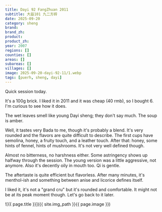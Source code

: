 ```yaml
---
title: Dayi 92 FangZhuan 2011
subtitle: 大益101 九二方砖
date: 2025-09-20
category: sheng
brand: 
brand_zh: 
product: 
product_zh: 
year: 2007
regions: []
counties: []
areas: []
subareas: []
villages: []
image: 2025-09-20-dayi-92-11/1.webp
tags: [puerh, sheng, dayi]
---
```


Quick session today.

It's a 100g brick. I liked it in 2011 and it was cheap (40 rmb), so I bought 6. I'm curious to see how it does.

The wet leaves smell like young Dayi sheng; they don't say much.
The soup is amber.

Well, it tastes very Bada to me, though it's probably a blend. It's very rounded and the flavors are quite difficult to describe.
The first cups have semolina, honey, a fruity touch, and a leather touch. After that: honey, some hints of fennel, hints of mushrooms. It's not very well defined though.

Almost no bitterness, no harshness either. Some astringency shows up halfway through the session. The young version was a little aggressive, not anymore. Also it's decently oily in mouth too. Qi is gentle.

The aftertaste is quite efficient but flavorless. After many minutes, it's menthol-ish and something between anise and licorice defines itself.

I liked it, it's not a "grand cru" but it's rounded and comfortable. It might not be at its peak moment though. Let's go back to it later.

![{{ page.title }}]({{ site.img_path }}{{ page.image }})